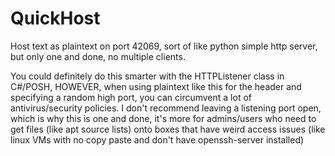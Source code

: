 # QuickHost
Host text as plaintext on port 42069, sort of like python simple http server, but only one and done, no multiple clients.

You could definitely do this smarter with the HTTPListener class in C#/POSH, HOWEVER, when using plaintext like this for the header and specifying a random high port, you can circumvent a lot of antivirus/security policies. I don't recommend leaving a listening port open, which is why this is one and done, it's more for admins/users who need to get files (like apt source lists) onto boxes that have weird access issues (like linux VMs with no copy paste and don't have openssh-server installed) 
